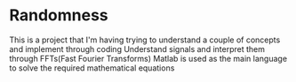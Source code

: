 # Randomness
This is a project that I'm having trying to understand a couple of concepts and implement through coding
Understand signals and interpret them through FFTs(Fast Fourier Transforms)
Matlab is used as the main language to solve the required mathematical equations

